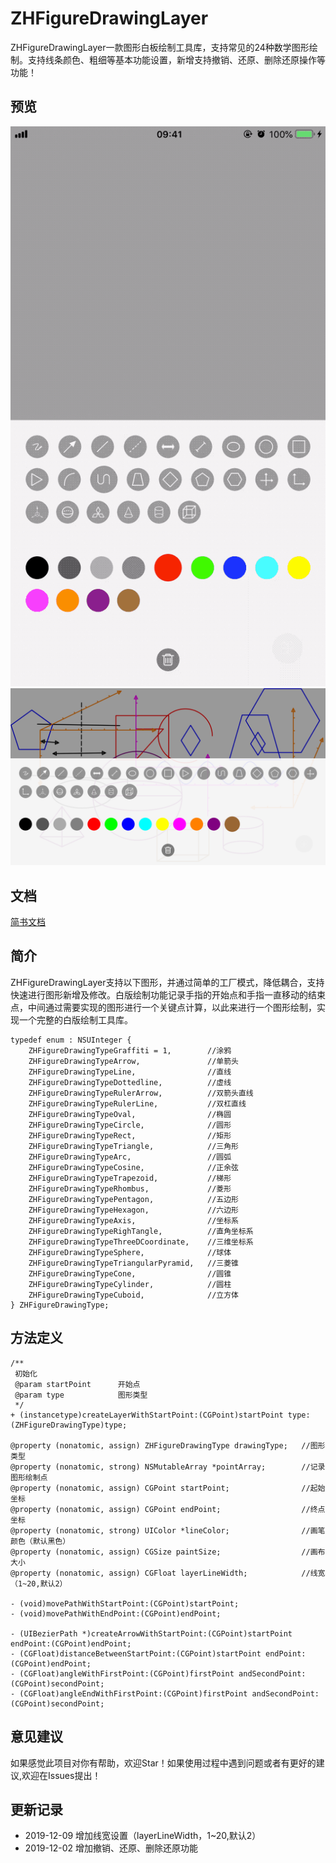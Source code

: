 # ZHFigureDrawingLayer
ZHFigureDrawingLayer一款图形白板绘制工具库，支持常见的24种数学图形绘制。支持线条颜色、粗细等基本功能设置，新增支持撤销、还原、删除还原操作等功能！
## 预览
![ZHFigureDrawingLayer](/Image/show.gif)
![ZHFigureDrawingLayer](/Image/IMG_3989.PNG)
## 文档
[简书文档](https://www.jianshu.com/p/5d9df9cc1a4d)
## 简介
ZHFigureDrawingLayer支持以下图形，并通过简单的工厂模式，降低耦合，支持快速进行图形新增及修改。白版绘制功能记录手指的开始点和手指一直移动的结束点，中间通过需要实现的图形进行一个关键点计算，以此来进行一个图形绘制，实现一个完整的白版绘制工具库。

```
typedef enum : NSUInteger {
    ZHFigureDrawingTypeGraffiti = 1,        //涂鸦
    ZHFigureDrawingTypeArrow,               //单箭头
    ZHFigureDrawingTypeLine,                //直线
    ZHFigureDrawingTypeDottedline,          //虚线
    ZHFigureDrawingTypeRulerArrow,          //双箭头直线
    ZHFigureDrawingTypeRulerLine,           //双杠直线
    ZHFigureDrawingTypeOval,                //椭圆
    ZHFigureDrawingTypeCircle,              //圆形
    ZHFigureDrawingTypeRect,                //矩形
    ZHFigureDrawingTypeTriangle,            //三角形
    ZHFigureDrawingTypeArc,                 //圆弧
    ZHFigureDrawingTypeCosine,              //正余弦
    ZHFigureDrawingTypeTrapezoid,           //梯形
    ZHFigureDrawingTypeRhombus,             //菱形
    ZHFigureDrawingTypePentagon,            //五边形
    ZHFigureDrawingTypeHexagon,             //六边形
    ZHFigureDrawingTypeAxis,                //坐标系
    ZHFigureDrawingTypeRighTangle,          //直角坐标系
    ZHFigureDrawingTypeThreeDCoordinate,    //三维坐标系
    ZHFigureDrawingTypeSphere,              //球体
    ZHFigureDrawingTypeTriangularPyramid,   //三菱锥
    ZHFigureDrawingTypeCone,                //圆锥
    ZHFigureDrawingTypeCylinder,            //圆柱
    ZHFigureDrawingTypeCuboid,              //立方体
} ZHFigureDrawingType;
```

## 方法定义
```
/**
 初始化
 @param startPoint      开始点
 @param type            图形类型
 */
+ (instancetype)createLayerWithStartPoint:(CGPoint)startPoint type:(ZHFigureDrawingType)type;

@property (nonatomic, assign) ZHFigureDrawingType drawingType;   //图形类型
@property (nonatomic, strong) NSMutableArray *pointArray;        //记录图形绘制点
@property (nonatomic, assign) CGPoint startPoint;                //起始坐标
@property (nonatomic, assign) CGPoint endPoint;                  //终点坐标
@property (nonatomic, strong) UIColor *lineColor;                //画笔颜色（默认黑色）
@property (nonatomic, assign) CGSize paintSize;                  //画布大小
@property (nonatomic, assign) CGFloat layerLineWidth;            //线宽（1~20,默认2）

- (void)movePathWithStartPoint:(CGPoint)startPoint;
- (void)movePathWithEndPoint:(CGPoint)endPoint;

- (UIBezierPath *)createArrowWithStartPoint:(CGPoint)startPoint endPoint:(CGPoint)endPoint;
- (CGFloat)distanceBetweenStartPoint:(CGPoint)startPoint endPoint:(CGPoint)endPoint;
- (CGFloat)angleWithFirstPoint:(CGPoint)firstPoint andSecondPoint:(CGPoint)secondPoint;
- (CGFloat)angleEndWithFirstPoint:(CGPoint)firstPoint andSecondPoint:(CGPoint)secondPoint;
```
## 意见建议
如果感觉此项目对你有帮助，欢迎Star！如果使用过程中遇到问题或者有更好的建议,欢迎在Issues提出！
## 更新记录
* 2019-12-09 增加线宽设置（layerLineWidth，1~20,默认2）
* 2019-12-02 增加撤销、还原、删除还原功能
